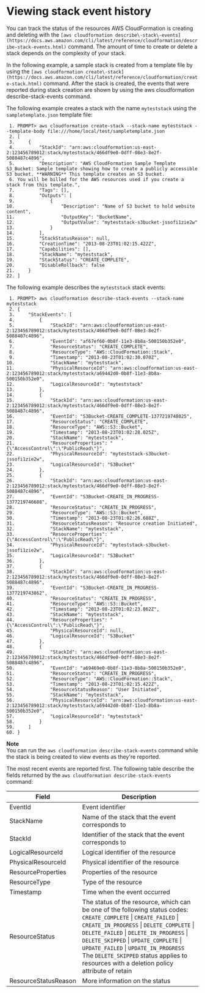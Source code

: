 # Viewing stack event history<a name="using-cfn-listing-event-history"></a>

You can track the status of the resources AWS CloudFormation is creating and deleting with the `[aws cloudformation describe\-stack\-events](https://docs.aws.amazon.com/cli/latest/reference/cloudformation/describe-stack-events.html)` command\. The amount of time to create or delete a stack depends on the complexity of your stack\.

In the following example, a sample stack is created from a template file by using the `[aws cloudformation create\-stack](https://docs.aws.amazon.com/cli/latest/reference/cloudformation/create-stack.html)` command\. After the stack is created, the events that were reported during stack creation are shown by using the aws cloudformation describe\-stack\-events command\.

The following example creates a stack with the name `myteststack` using the `sampletemplate.json` template file:

```
 1. PROMPT> aws cloudformation create-stack --stack-name myteststack --template-body file:///home/local/test/sampletemplate.json  
 2. [
 3.     {
 4.         "StackId": "arn:aws:cloudformation:us-east-2:123456789012:stack/myteststack/466df9e0-0dff-08e3-8e2f-5088487c4896",
 5.         "Description": "AWS CloudFormation Sample Template S3_Bucket: Sample template showing how to create a publicly accessible S3 bucket. **WARNING** This template creates an S3 bucket.
 6. You will be billed for the AWS resources used if you create a stack from this template.",
 7.         "Tags": [],
 8.         "Outputs": [
 9.             {
10.                 "Description": "Name of S3 bucket to hold website content",
11.                 "OutputKey": "BucketName",
12.                 "OutputValue": "myteststack-s3bucket-jssofi1zie2w"
13.             }
14.         ],
15.         "StackStatusReason": null,
16.         "CreationTime": "2013-08-23T01:02:15.422Z",
17.         "Capabilities": [],
18.         "StackName": "myteststack",
19.         "StackStatus": "CREATE_COMPLETE",
20.         "DisableRollback": false
21.     }
22. ]
```

The following example describes the `myteststack` stack events:

```
 1. PROMPT> aws cloudformation describe-stack-events --stack-name myteststack
 2. {
 3.     "StackEvents": [
 4.         {
 5.             "StackId": "arn:aws:cloudformation:us-east-2:123456789012:stack/myteststack/466df9e0-0dff-08e3-8e2f-5088487c4896",
 6.             "EventId": "af67ef60-0b8f-11e3-8b8a-500150b352e0",
 7.             "ResourceStatus": "CREATE_COMPLETE",
 8.             "ResourceType": "AWS::CloudFormation::Stack",
 9.             "Timestamp": "2013-08-23T01:02:30.070Z",
10.             "StackName": "myteststack",
11.             "PhysicalResourceId": "arn:aws:cloudformation:us-east-2:123456789012:stack/myteststack/a69442d0-0b8f-11e3-8b8a-500150b352e0",
12.             "LogicalResourceId": "myteststack"
13.         },
14.         {
15.             "StackId": "arn:aws:cloudformation:us-east-2:123456789012:stack/myteststack/466df9e0-0dff-08e3-8e2f-5088487c4896",
16.             "EventId": "S3Bucket-CREATE_COMPLETE-1377219748025",
17.             "ResourceStatus": "CREATE_COMPLETE",
18.             "ResourceType": "AWS::S3::Bucket",
19.             "Timestamp": "2013-08-23T01:02:28.025Z",
20.             "StackName": "myteststack",
21.             "ResourceProperties": "{\"AccessControl\":\"PublicRead\"}",
22.             "PhysicalResourceId": "myteststack-s3bucket-jssofi1zie2w",
23.             "LogicalResourceId": "S3Bucket"
24.         },
25.         {
26.             "StackId": "arn:aws:cloudformation:us-east-2:123456789012:stack/myteststack/466df9e0-0dff-08e3-8e2f-5088487c4896",
27.             "EventId": "S3Bucket-CREATE_IN_PROGRESS-1377219746688",
28.             "ResourceStatus": "CREATE_IN_PROGRESS",
29.             "ResourceType": "AWS::S3::Bucket",
30.             "Timestamp": "2013-08-23T01:02:26.688Z",
31.             "ResourceStatusReason": "Resource creation Initiated",
32.             "StackName": "myteststack",
33.             "ResourceProperties": "{\"AccessControl\":\"PublicRead\"}",
34.             "PhysicalResourceId": "myteststack-s3bucket-jssofi1zie2w",
35.             "LogicalResourceId": "S3Bucket"
36.         },
37.         {
38.             "StackId": "arn:aws:cloudformation:us-east-2:123456789012:stack/myteststack/466df9e0-0dff-08e3-8e2f-5088487c4896",
39.             "EventId": "S3Bucket-CREATE_IN_PROGRESS-1377219743862",
40.             "ResourceStatus": "CREATE_IN_PROGRESS",
41.             "ResourceType": "AWS::S3::Bucket",
42.             "Timestamp": "2013-08-23T01:02:23.862Z",
43.             "StackName": "myteststack",
44.             "ResourceProperties": "{\"AccessControl\":\"PublicRead\"}",
45.             "PhysicalResourceId": null,
46.             "LogicalResourceId": "S3Bucket"
47.         },
48.         {
49.             "StackId": "arn:aws:cloudformation:us-east-2:123456789012:stack/myteststack/466df9e0-0dff-08e3-8e2f-5088487c4896",
50.             "EventId": "a69469e0-0b8f-11e3-8b8a-500150b352e0",
51.             "ResourceStatus": "CREATE_IN_PROGRESS",
52.             "ResourceType": "AWS::CloudFormation::Stack",
53.             "Timestamp": "2013-08-23T01:02:15.422Z",
54.             "ResourceStatusReason": "User Initiated",
55.             "StackName": "myteststack",
56.             "PhysicalResourceId": "arn:aws:cloudformation:us-east-2:123456789012:stack/myteststack/a69442d0-0b8f-11e3-8b8a-500150b352e0",
57.             "LogicalResourceId": "myteststack"
58.         }
59.     ]
60. }
```

**Note**  
You can run the `aws cloudformation describe-stack-events` command while the stack is being created to view events as they're reported\.

The most recent events are reported first\. The following table describe the fields returned by the `aws cloudformation describe-stack-events` command:


| Field | Description | 
| --- | --- | 
| EventId |  Event identifier  | 
| StackName |  Name of the stack that the event corresponds to  | 
| StackId |  Identifier of the stack that the event corresponds to  | 
| LogicalResourceId |  Logical identifier of the resource  | 
| PhysicalResourceId |  Physical identifier of the resource  | 
| ResourceProperties |  Properties of the resource  | 
| ResourceType |  Type of the resource  | 
| Timestamp |  Time when the event occurred  | 
| ResourceStatus |  The status of the resource, which can be one of the following status codes: `CREATE_COMPLETE` \| `CREATE_FAILED` \| `CREATE_IN_PROGRESS` \| `DELETE_COMPLETE` \| `DELETE_FAILED` \| `DELETE_IN_PROGRESS` \| `DELETE_SKIPPED` \| `UPDATE_COMPLETE` \| `UPDATE_FAILED` \| `UPDATE_IN_PROGRESS` The `DELETE_SKIPPED` status applies to resources with a deletion policy attribute of retain  | 
| ResourceStatusReason |  More information on the status  | 